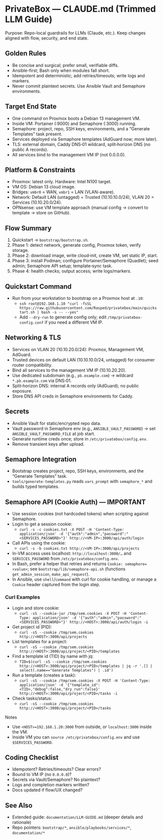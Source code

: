 # PrivateBox — CLAUDE.md (Trimmed LLM Guide)

Purpose: Repo-local guardrails for LLMs (Claude, etc.). Keep changes aligned with flow, security, and end state.

## Golden Rules
- Be concise and surgical; prefer small, verifiable diffs.
- Ansible-first; Bash only when modules fall short.
- Idempotent and deterministic; add retries/timeouts; write logs and markers.
- Never commit plaintext secrets. Use Ansible Vault and Semaphore environments.

## Target End State
- One command on Proxmox boots a Debian 13 management VM.
- Inside VM: Portainer (:9000) and Semaphore (:3000) running.
- Semaphore: project, repo, SSH keys, environments, and a “Generate Templates” task present.
- Services deployed via Semaphore templates (AdGuard now; more later).
- TLS: external domain, Caddy DNS‑01 wildcard, split‑horizon DNS (no public A records).
- All services bind to the management VM IP (not 0.0.0.0).

## Platform & Constraints
- Proxmox: latest only. Hardware: Intel N100 target.
- VM OS: Debian 13 cloud image.
- Bridges: `vmbr0` = WAN, `vmbr1` = LAN (VLAN-aware).
- Network: Default LAN (untagged) = Trusted (10.10.10.0/24), VLAN 20 = Services (10.10.20.0/24).
- OPNsense: use VM template approach (manual config → convert to template → store on GitHub).

## Flow Summary
1. Quickstart → `bootstrap/bootstrap.sh`.
2. Phase 1: detect network, generate config, Proxmox token, verify storage.
3. Phase 2: download image, write cloud‑init, create VM, set static IP, start.
4. Phase 3: install Podman; configure Portainer/Semaphore (Quadlet); seed admin; Semaphore API setup; template‑sync task.
5. Phase 4: health checks; output access; write logs/markers.

## Quickstart Command
- Run from your workstation to bootstrap on a Proxmox host at `.10`:
  - `ssh root@192.168.1.10 "curl -fsSL https://raw.githubusercontent.com/Rasped/privatebox/main/quickstart.sh | bash -s -- --yes"`
  - Add `--dry-run` to generate config only; edit `/tmp/privatebox-config.conf` if you need a different VM IP.

## Networking & TLS
- Services on VLAN 20 (10.10.20.0/24): Proxmox, Management VM, AdGuard.
- Trusted devices on default LAN (10.10.10.0/24, untagged) for consumer router compatibility.
- Bind all services to the management VM IP (10.10.20.20).
- Use dedicated subdomain (e.g., `pb.example.com`) → wildcard `*.pb.example.com` via DNS‑01.
- Split‑horizon DNS: internal A records only (AdGuard); no public exposure.
- Store DNS API creds in Semaphore environments for Caddy.

## Secrets
- Ansible Vault for static/encrypted repo data.
- Vault password in Semaphore env (e.g., `ANSIBLE_VAULT_PASSWORD`) → set `ANSIBLE_VAULT_PASSWORD_FILE` at job start.
- Generate runtime creds once; store in `/etc/privatebox/config.env`.
- Remove transient keys after upload.

## Semaphore Integration
- Bootstrap creates project, repo, SSH keys, environments, and the “Generate Templates” task.
- `tools/generate-templates.py` reads `vars_prompt` with `semaphore_*` and builds typed templates.

## Semaphore API (Cookie Auth) — IMPORTANT
- Use session cookies (not hardcoded tokens) when scripting against Semaphore.
- Login to get a session cookie:
  - `curl -s -c cookies.txt -X POST -H 'Content-Type: application/json' -d '{"auth":"admin","password":"<SERVICES_PASSWORD>"}' http://<VM-IP>:3000/api/auth/login`
- Call APIs using the cookie:
  - `curl -s -b cookies.txt http://<VM-IP>:3000/api/projects`
- In-VM access uses localhost: `http://localhost:3000/…` and `SERVICES_PASSWORD` from `/etc/privatebox/config.env`.
- In Bash, prefer a helper that retries and returns `Cookie: semaphore=<value>`; see `bootstrap/lib/semaphore-api.sh` (functions `get_admin_session`, `make_api_request`).
- In Ansible, use `shell`/`command` with curl for cookie handling, or manage a `Cookie` header captured from the login step.

### Curl Examples
- Login and store cookie:
  - `curl -sS --cookie-jar /tmp/sem.cookies -X POST -H 'Content-Type: application/json' -d '{"auth":"admin","password":"<SERVICES_PASSWORD>"}' http://<HOST>:3000/api/auth/login -i`
- Get project id (PID):
  - `curl -sS --cookie /tmp/sem.cookies http://<HOST>:3000/api/projects`
- List templates for a project:
  - `curl -sS --cookie /tmp/sem.cookies http://<HOST>:3000/api/project/<PID>/templates`
- Find a template id (TID) by name with jq:
  - `TID=$(curl -sS --cookie /tmp/sem.cookies http://<HOST>:3000/api/project/<PID>/templates | jq -r '.[] | select(.name=="Generate Templates") | .id')`
- Run a template (creates a task):
  - `curl -sS --cookie /tmp/sem.cookies -X POST -H 'Content-Type: application/json' -d '{"template_id":<TID>,"debug":false,"dry_run":false}' http://<HOST>:3000/api/project/<PID>/tasks -i`
- Check tasks/status:
  - `curl -sS --cookie /tmp/sem.cookies http://<HOST>:3000/api/project/<PID>/tasks`

Notes
- Use `<HOST>=192.168.1.20:3000` from outside, or `localhost:3000` inside the VM.
- Inside VM you can `source /etc/privatebox/config.env` and use `$SERVICES_PASSWORD`.

## Coding Checklist
- Idempotent? Retries/timeouts? Clear errors?
- Bound to VM IP (no `0.0.0.0`)?
- Secrets via Vault/Semaphore? No plaintext?
- Logs and completion markers written?
- Docs updated if flow/UX changed?

## See Also
- Extended guide: `documentation/LLM-GUIDE.md` (deeper details and rationale)
- Repo pointers: `bootstrap/*`, `ansible/playbooks/services/*`, `documentation/*`
